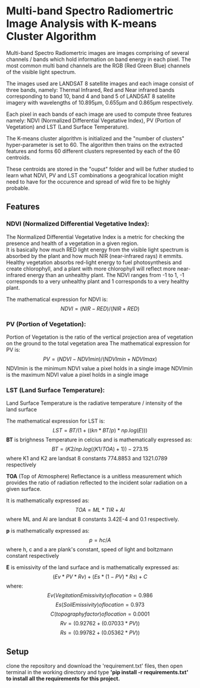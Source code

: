 # Multi-band Spectro Radiomertric Image Analysis with K-means Cluster Algorithm

Multi-band Spectro Radiomertric images are images comprising of several channels / bands which hold information on band energy in each pixel.
The most common multi band channels are the RGB (Red Green Blue) channels of the visible light spectrum.

The images used are LANDSAT 8 satellite images and each image consist of three bands, namely: Thermal Infrared, Red and Near infrared bands corresponding to band 10, band 4 and band 5 of LANDSAT 8 satellite imagery with wavelengths of 10.895µm, 0.655µm and 0.865µm respectively.

Each pixel in each bands of each image are used to compute three features namely: NDVI (Normalized Differential Vegetative Index), PV (Portion of Vegetation) and LST (Land Surface Temperature).

The K-means cluster algorithm is initialized and the "number of clusters" hyper-parameter is set to 60.
The algorithm then trains on the extracted features and forms 60 different clusters represented by each of the 60 centroids.

These centroids are stored in the "ouput" folder and will be futher studied to learn what NDVI, PV and LST combinations a geograhical location might need to have for the occurence and spread of wild fire to be highly probable.


## Features

### NDVI (Normalized Differential Vegetative Index):
The Normalized Differential Vegetative Index is a metric for checking the presence and health of a vegetation in a given region.<br>
It is basically how much RED light energy from the visible light spectrum is absorbed by the plant and how much NIR (near-infrared rays) it emmits.<br>
Healthy vegetation absorbs red-light energy to fuel photosynthesis and create chlorophyll, and a plant with more chlorophyll will reflect more near-infrared energy than an unhealthy plant.
The NDVI ranges from -1 to 1, -1 corresponds to a very unhealthy plant and 1 corresponds to a very healthy plant.

The mathematical expression for NDVI is:
$$ NDVI = (NIR - RED)/(NIR + RED) $$


### PV (Portion of Vegetation):
Portion of Vegetation is the ratio of the vertical projection area of vegetation on the ground to the total vegetation area
The mathematical expression for PV is:
$$ PV = (NDVI - NDVImin) / (NDVImin + NDVImax) $$
NDVImin is the minimum NDVI value a pixel holds in a single image
NDVImin is the maximum NDVI value a pixel holds in a single image



### LST (Land Surface Temperature):
Land Surface Temperature is the radiative temperature / intensity of the land surface

The mathematical expression for LST is:
$$ LST = BT / ( 1 + ( ( kn * BT / p ) * np.log(E) ) ) $$
**BT** is brighness Temperature in celcius and is mathematically expressed as:
$$ BT = (K2 / np.log( ( K1 / TOA ) + 1 )) - 273.15 $$
where K1 and K2 are landsat 8 constants 774.8853 and 1321.0789 respectively

**TOA** (Top of Atmosphere) Reflectance is a unitless measurement which provides the ratio of radiation reflected to the incident solar radiation on a given surface.

It is mathematically expressed as:
$$ TOA = ML * TIR + Al $$
where ML and Al are landsat 8 constants 3.42E-4 and 0.1 respectively.

**p** is mathematically expressed as:
$$ p = hc/A $$
where h, c and a are plank's constant, speed of light and boltzmann constant respectively

**E** is emissivity of the land surface and is mathematically expressed as:<br>
$$ ( Ev * PV * Rv ) + ( Es * ( 1 - PV ) * Rs ) + C $$
where:
$$ Ev (Vegitation Emissivity) of location = 0.986 $$
$$ Es (Soil Emissivity) of location = 0.973 $$
$$ C (topography factor) of location = 0.0001 $$
$$ Rv = (0.92762 + (0.07033*PV)) $$
$$ Rs = (0.99782 + (0.05362 * PV)) $$



## Setup
clone the repository and download the 'requirement.txt' files, then open terminal in the working directory and  type <strong>'pip install -r requirements.txt'<strong> to install all the requirements for this project.
